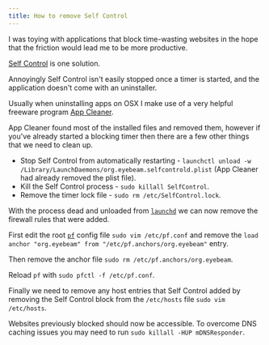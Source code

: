 ```yaml
---
title: How to remove Self Control
---
```


I was toying with applications that block time-wasting websites in the hope that the friction would lead me to be more productive.

[Self Control](https://selfcontrolapp.com/) is one solution.

Annoyingly Self Control isn't easily stopped once a timer is started, and the application doesn't come with an uninstaller.

Usually when uninstalling apps on OSX I make use of a very helpful freeware program [App Cleaner](https://freemacsoft.net/appcleaner/).

App Cleaner found most of the installed files and removed them, however if you've already started a blocking timer then there are a few other things that we need to clean up.

* Stop Self Control from automatically restarting - `launchctl unload -w /Library/LaunchDaemons/org.eyebeam.selfcontrold.plist` (App Cleaner had already removed the plist file).
* Kill the Self Control process - `sudo killall SelfControl`.
* Remove the timer lock file - `sudo rm /etc/SelfControl.lock`.

With the process dead and unloaded from [`launchd`](https://www.launchd.info/) we can now remove the firewall rules that were added.

First edit the root [`pf`](https://en.wikipedia.org/wiki/PF_(firewall)) config file `sudo vim /etc/pf.conf` and remove the `load anchor "org.eyebeam" from "/etc/pf.anchors/org.eyebeam"` entry.

Then remove the anchor file `sudo rm /etc/pf.anchors/org.eyebeam`.

Reload `pf` with `sudo pfctl -f /etc/pf.conf`.

Finally we need to remove any host entries that Self Control added by removing the Self Control block from the `/etc/hosts` file `sudo vim /etc/hosts`.

Websites previously blocked should now be accessible. To overcome DNS caching issues you may need to run `sudo killall -HUP mDNSResponder`.
